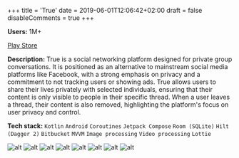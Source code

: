 +++
title = 'True'
date = 2019-06-01T12:06:42+02:00
draft = false
disableComments = true
+++

**Users:** 1M+

[Play Store](https://play.google.com/store/apps/details?id=hellomobile.hello)

**Description:** True is a social networking platform designed for private group conversations. It is positioned as an alternative to mainstream social media platforms like Facebook, with a strong emphasis on privacy and a commitment to not tracking users or showing ads. True allows users to share their lives privately with selected individuals, ensuring that their content is only visible to people in their specific thread. When a user leaves a thread, their content is also removed, highlighting the platform's focus on user privacy and control.

**Tech stack:** `Kotlin` `Android` `Coroutines` `Jetpack Compose` `Room (SQLite)` `Hilt (Dagger 2)` `Bitbucket` `MVVM` `Image processing` `Video processing` `Lottie`

![alt](https://play-lh.googleusercontent.com/U6RtlrNHpF_DssY9w5Ka2cG7qPzOD7UO_ejuu-d3WMN_-SMFzSWshkV5GwgZ8KtisVo=w1052-h592) ![alt](https://play-lh.googleusercontent.com/ohkkX5f9TkENhpwx4skSz66l_THR53mrIx-JWhQiMgEUX095_X_Nnf4nCLBOhyn1UWQ=w1052-h592) ![alt](https://play-lh.googleusercontent.com/p42VdpjrHekEnUVolbQdQTMF4fPdagCKxaNiamlP58wmkchzWCzGlo5wULl_6HQlsi8=w1052-h592) ![alt](https://play-lh.googleusercontent.com/LPFfRevymQQMrCHTRsutHe7_sXdNhN-qKwjOZgvdBGYNIbkz1TArxPDnzqc2jWd1qQ=w1052-h592) ![alt](https://play-lh.googleusercontent.com/E6qtoalu9uqM0Cyb7Lx-UnwKZ2_8LSn7injSo74JGRw6g-MmcjINPLpB3M1cFZJOUYgi=w1052-h592) ![alt](https://play-lh.googleusercontent.com/966FolRnLfhyoF-3tsPLQNU8eoa99sDhjGyRR5WRTTP02Zjw-Ha6SZwo-K2mnMMSUmEE=w1052-h592) ![alt](https://play-lh.googleusercontent.com/yr1mFaCaGPiSAIDAODPfUqv6J6TE-7wtpOe1fFMryBN56XDP0Yuv4v68Ui0mosC0mA=w1052-h592) ![alt](https://play-lh.googleusercontent.com/8eZhEyYlWcdkYN7s6JfSKacsRzXRg0n92c8Mh-OkdrSwuPpkezd3EpvAVBRiAIebzPw=w1052-h592)
